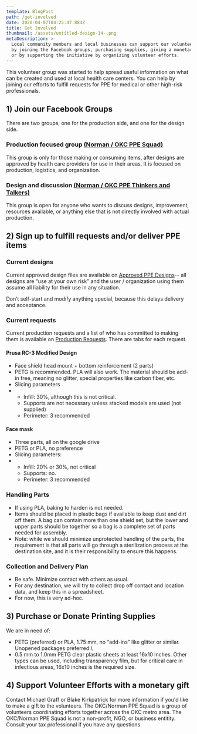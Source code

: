 ```yaml
---
template: BlogPost
path: /get-involved
date: 2020-04-07T04:25:47.884Z
title: Get Involved
thumbnail: /assets/untitled-design-14-.png
metaDescription: >-
  Local community members and local businesses can support our volunteer efforts
  by joining the Facebook groups, purchasing supplies, giving a monetary gift,
  or by supporting the initiative by organizing volunteer efforts.
---
```

This volunteer group was started to help spread useful information on what can be created and used at local health care centers. You can help by joining our efforts to fulfill requests for PPE for medical or other high-risk professionals.



## 1) Join our Facebook Groups

There are two groups, one for the production side, and one for the design side.

### Production focused group [(Norman / OKC PPE Squad)](https://www.facebook.com/groups/1304999819692768/)

This group is only for those making or consuming items, after designs are approved by health care providers for use in their areas. It is focused on production, logistics, and organization.

### Design and discussion [(Norman / OKC PPE Thinkers and Talkers)](https://www.facebook.com/groups/217912735946956/)

This group is open for anyone who wants to discuss designs, improvement, resources available, or anything else that is not directly involved with actual production.



## 2) Sign up to fulfill requests and/or deliver PPE items 



### Current designs

Current approved design files are available on [Approved PPE Designs](https://drive.google.com/open?id=1mnmvZMp3rLKPitnF1Zv6zsKCqj1d0pIF)-- all designs are “use at your own risk” and the user / organization using them assume all liability for their use in any situation.

Don’t self-start and modify anything special, because this delays delivery and acceptance.

### Current requests

Current production requests and a list of who has committed to making them is available on [Production Requests](https://docs.google.com/spreadsheets/d/136LL4FxBY360ruetwlhCqy5z1URTNFllhwNeuIRCv9A/edit?fbclid=IwAR05XKMuMhmqDRj7v7Y_ZHW4cP1e03g09DPyYqyzCLhRN3x14cjBdS3zr8k#gid=378622234). There are tabs for each request.



#### Prusa RC-3 Modified Design

* Face shield head mount + bottom reinforcement (2 parts)
* PETG is recommended. PLA will also work. The material should be add-in free, meaning no glitter, special properties like carbon fiber, etc.
* Slicing parameters
* * Infill: 30%, although this is not critical.
  * Supports are not necessary unless stacked models are used (not supplied)
  * Perimeter: 3 recommended

#### Face mask

* Three parts, all on the google drive
* PETG or PLA, no preference
* Slicing parameters:
* * Infill: 20% or 30%, not critical
  * Supports: no.
  * Perimeter: 3 recommended



### Handling Parts

* If using PLA, baking to harden is not needed.
* Items should be placed in plastic bags if available to keep dust and dirt off them. A bag can contain more than one shield set, but the lower and upper parts should be together so a bag is a complete set of parts needed for assembly.
* Note: while we should minimize unprotected handling of the parts, the requirement is that all parts will go through a sterilization process at the destination site, and it is their responsibility to ensure this happens.



### Collection and Delivery Plan

* Be safe. Minimize contact with others as usual.
* For any destination, we will try to collect drop off contact and location data, and keep this in a spreadsheet.
* For now, this is very ad-hoc.



## 3) Purchase or Donate Printing Supplies

We are in need of:

* PETG (preferred) or PLA, 1.75 mm, no “add-ins” like glitter or similar. Unopened packages preferred.\
* 0.5 mm to 1.0mm PETG clear plastic sheets at least 16x10 inches. Other types can be used, including transparency film, but for critical care in infectious areas, 16x10 inches is the required size.

## 4) Support Volunteer Efforts with a monetary gift

Contact Michael Graff or Blake Kirkpatrick for more information if you'd like to make a gift to the volunteers. The OKC/Norman PPE Squad is a group of volunteers coordinating efforts together across the OKC metro area. The OKC/Norman PPE Squad is not a non-profit, NGO, or business entitity. Consult your tax professional if you have any questions.